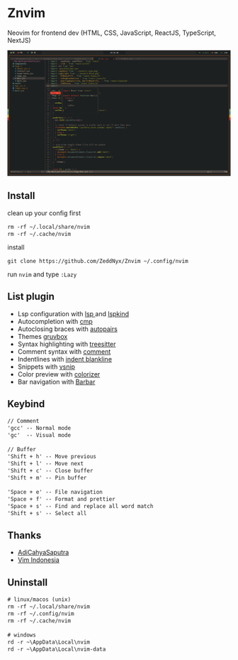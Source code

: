# Znvim

Neovim for frontend dev
(HTML, CSS, JavaScript, ReactJS, TypeScript, NextJS)

![nvim](./preview/showcase.png)


## Install
clean up your config first
```
rm -rf ~/.local/share/nvim
rm -rf ~/.cache/nvim
```
install
```
git clone https://github.com/ZeddNyx/Znvim ~/.config/nvim

```

run `nvim` and type `:Lazy`

## List plugin

- Lsp configuration with [lsp ](https://github.com/neovim/nvim-lspconfig) and [lspkind](https://github.com/onsails/lspkind.nvim)
- Autocompletion with [cmp](https://github.com/hrsh7th/nvim-cmp)
- Autoclosing braces with [autopairs](https://github.com/windwp/nvim-autopairs)
- Themes [gruvbox](https://github.com/ellisonleao/gruvbox.nvim)
- Syntax highlighting with [treesitter](https://github.com/nvim-treesitter/nvim-treesitter)
- Comment syntax with [comment](https://github.com/numToStr/Comment.nvim)
- Indentlines with [indent blankline](https://github.com/lukas-reineke/indent-blankline.nvim)
- Snippets with [vsnip](https://github.com/hrsh7th/cmp-vsnip)
- Color preview with [colorizer](https://github.com/NvChad/nvim-colorizer)
- Bar navigation with [Barbar](https://github.com/romgrk/barbar.nvim)

## Keybind

```
// Comment
'gcc' -- Normal mode
'gc'  -- Visual mode

// Buffer
'Shift + h' -- Move previous
'Shift + l' -- Move next
'Shift + c' -- Close buffer
'Shift + m' -- Pin buffer

'Space + e' -- File navigation
'Space + f' -- Format and prettier
'Space + s' -- Find and replace all word match
'Shift + s' -- Select all
```

## Thanks

- [AdiCahyaSaputra](https://github.com/AdiCahyaSaputra)
- [Vim Indonesia](https://t.me/VimID)

## Uninstall

```
# linux/macos (unix)
rm -rf ~/.local/share/nvim
rm -rf ~/.config/nvim
rm -rf ~/.cache/nvim

# windows
rd -r ~\AppData\Local\nvim
rd -r ~\AppData\Local\nvim-data
```
